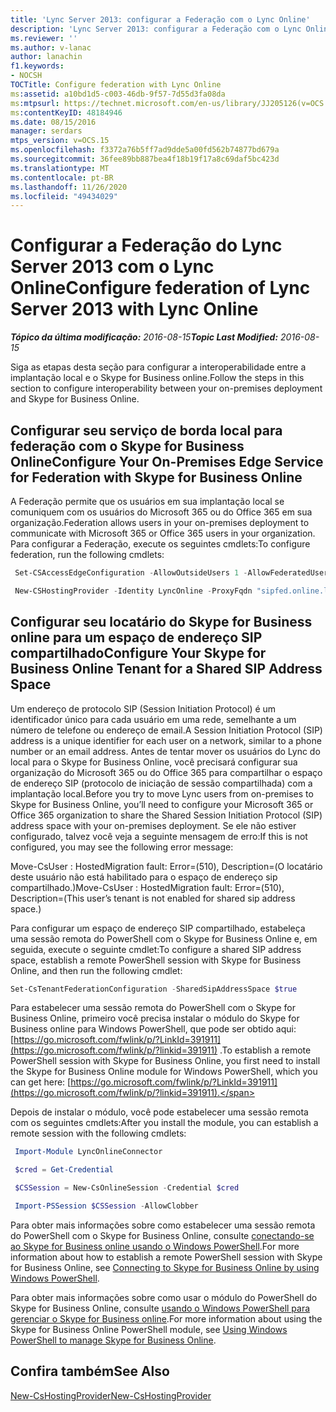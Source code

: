```yaml
---
title: 'Lync Server 2013: configurar a Federação com o Lync Online'
description: 'Lync Server 2013: configurar a Federação com o Lync Online.'
ms.reviewer: ''
ms.author: v-lanac
author: lanachin
f1.keywords:
- NOCSH
TOCTitle: Configure federation with Lync Online
ms:assetid: a10bd1d5-c003-46db-9f57-7d55d3fa08da
ms:mtpsurl: https://technet.microsoft.com/en-us/library/JJ205126(v=OCS.15)
ms:contentKeyID: 48184946
ms.date: 08/15/2016
manager: serdars
mtps_version: v=OCS.15
ms.openlocfilehash: f3372a76b5ff7ad9dde5a00fd562b74877bd679a
ms.sourcegitcommit: 36fee89bb887bea4f18b19f17a8c69daf5bc423d
ms.translationtype: MT
ms.contentlocale: pt-BR
ms.lasthandoff: 11/26/2020
ms.locfileid: "49434029"
---
```

# <a name="configure-federation-of-lync-server-2013-with-lync-online"></a><span data-ttu-id="8e3dd-103">Configurar a Federação do Lync Server 2013 com o Lync Online</span><span class="sxs-lookup"><span data-stu-id="8e3dd-103">Configure federation of Lync Server 2013 with Lync Online</span></span>

<div data-xmlns="http://www.w3.org/1999/xhtml">

<div class="topic" data-xmlns="http://www.w3.org/1999/xhtml" data-msxsl="urn:schemas-microsoft-com:xslt" data-cs="https://msdn.microsoft.com/">

<div data-asp="https://msdn2.microsoft.com/asp">



</div>

<div id="mainSection">

<div id="mainBody"><span data-ttu-id="8e3dd-104">

<span> </span></span><span class="sxs-lookup"><span data-stu-id="8e3dd-104">

<span> </span></span></span>

<span data-ttu-id="8e3dd-105">_**Tópico da última modificação:** 2016-08-15_</span><span class="sxs-lookup"><span data-stu-id="8e3dd-105">_**Topic Last Modified:** 2016-08-15_</span></span>

<span data-ttu-id="8e3dd-106">Siga as etapas desta seção para configurar a interoperabilidade entre a implantação local e o Skype for Business online.</span><span class="sxs-lookup"><span data-stu-id="8e3dd-106">Follow the steps in this section to configure interoperability between your on-premises deployment and Skype for Business Online.</span></span>

<span id="a"></span>

<div>

## <a name="configure-your-on-premises-edge-service-for-federation-with-skype-for-business-online"></a><span data-ttu-id="8e3dd-107">Configurar seu serviço de borda local para federação com o Skype for Business Online</span><span class="sxs-lookup"><span data-stu-id="8e3dd-107">Configure Your On-Premises Edge Service for Federation with Skype for Business Online</span></span>

<span data-ttu-id="8e3dd-108">A Federação permite que os usuários em sua implantação local se comuniquem com os usuários do Microsoft 365 ou do Office 365 em sua organização.</span><span class="sxs-lookup"><span data-stu-id="8e3dd-108">Federation allows users in your on-premises deployment to communicate with Microsoft 365 or Office 365 users in your organization.</span></span> <span data-ttu-id="8e3dd-109">Para configurar a Federação, execute os seguintes cmdlets:</span><span class="sxs-lookup"><span data-stu-id="8e3dd-109">To configure federation, run the following cmdlets:</span></span>

   ```powershell
    Set-CSAccessEdgeConfiguration -AllowOutsideUsers 1 -AllowFederatedUsers 1 -UseDnsSrvRouting -EnablePartnerDiscovery $True
   ```

   ```powershell
    New-CSHostingProvider -Identity LyncOnline -ProxyFqdn "sipfed.online.lync.com" -Enabled $true -EnabledSharedAddressSpace $true -HostsOCSUsers $true -VerificationLevel UseSourceVerification -IsLocal $false -AutodiscoverUrl https://webdir.online.lync.com/Autodiscover/AutodiscoverService.svc/root
   ```

</div>

<span id="b"></span>

<div>

## <a name="configure-your-skype-for-business-online-tenant-for-a-shared-sip-address-space"></a><span data-ttu-id="8e3dd-110">Configurar seu locatário do Skype for Business online para um espaço de endereço SIP compartilhado</span><span class="sxs-lookup"><span data-stu-id="8e3dd-110">Configure Your Skype for Business Online Tenant for a Shared SIP Address Space</span></span>

<span data-ttu-id="8e3dd-111">Um endereço de protocolo SIP (Session Initiation Protocol) é um identificador único para cada usuário em uma rede, semelhante a um número de telefone ou endereço de email.</span><span class="sxs-lookup"><span data-stu-id="8e3dd-111">A Session Initiation Protocol (SIP) address is a unique identifier for each user on a network, similar to a phone number or an email address.</span></span> <span data-ttu-id="8e3dd-112">Antes de tentar mover os usuários do Lync do local para o Skype for Business Online, você precisará configurar sua organização do Microsoft 365 ou do Office 365 para compartilhar o espaço de endereço SIP (protocolo de iniciação de sessão compartilhada) com a implantação local.</span><span class="sxs-lookup"><span data-stu-id="8e3dd-112">Before you try to move Lync users from on-premises to Skype for Business Online, you’ll need to configure your Microsoft 365 or Office 365 organization to share the Shared Session Initiation Protocol (SIP) address space with your on-premises deployment.</span></span> <span data-ttu-id="8e3dd-113">Se ele não estiver configurado, talvez você veja a seguinte mensagem de erro:</span><span class="sxs-lookup"><span data-stu-id="8e3dd-113">If this is not configured, you may see the following error message:</span></span>

<span data-ttu-id="8e3dd-114">Move-CsUser : HostedMigration fault: Error=(510), Description=(O locatário deste usuário não está habilitado para o espaço de endereço sip compartilhado.)</span><span class="sxs-lookup"><span data-stu-id="8e3dd-114">Move-CsUser : HostedMigration fault: Error=(510), Description=(This user’s tenant is not enabled for shared sip address space.)</span></span>

<span data-ttu-id="8e3dd-115">Para configurar um espaço de endereço SIP compartilhado, estabeleça uma sessão remota do PowerShell com o Skype for Business Online e, em seguida, execute o seguinte cmdlet:</span><span class="sxs-lookup"><span data-stu-id="8e3dd-115">To configure a shared SIP address space, establish a remote PowerShell session with Skype for Business Online, and then run the following cmdlet:</span></span>
```powershell
Set-CsTenantFederationConfiguration -SharedSipAddressSpace $true
```
<span data-ttu-id="8e3dd-116">Para estabelecer uma sessão remota do PowerShell com o Skype for Business Online, primeiro você precisa instalar o módulo do Skype for Business online para Windows PowerShell, que pode ser obtido aqui: [https://go.microsoft.com/fwlink/p/?LinkId=391911](https://go.microsoft.com/fwlink/p/?linkid=391911) .</span><span class="sxs-lookup"><span data-stu-id="8e3dd-116">To establish a remote PowerShell session with Skype for Business Online, you first need to install the Skype for Business Online module for Windows PowerShell, which you can get here: [https://go.microsoft.com/fwlink/p/?LinkId=391911](https://go.microsoft.com/fwlink/p/?linkid=391911).</span></span>

<span data-ttu-id="8e3dd-117">Depois de instalar o módulo, você pode estabelecer uma sessão remota com os seguintes cmdlets:</span><span class="sxs-lookup"><span data-stu-id="8e3dd-117">After you install the module, you can establish a remote session with the following cmdlets:</span></span>

   ```powershell
    Import-Module LyncOnlineConnector
   ```

   ```powershell
    $cred = Get-Credential
   ``` 

   ```powershell
    $CSSession = New-CsOnlineSession -Credential $cred
   ```

   ```powershell
    Import-PSSession $CSSession -AllowClobber
   ```

<span data-ttu-id="8e3dd-118">Para obter mais informações sobre como estabelecer uma sessão remota do PowerShell com o Skype for Business Online, consulte [conectando-se ao Skype for Business online usando o Windows PowerShell](https://docs.microsoft.com/SkypeForBusiness/set-up-your-computer-for-windows-powershell/set-up-your-computer-for-windows-powershell).</span><span class="sxs-lookup"><span data-stu-id="8e3dd-118">For more information about how to establish a remote PowerShell session with Skype for Business Online, see [Connecting to Skype for Business Online by using Windows PowerShell](https://docs.microsoft.com/SkypeForBusiness/set-up-your-computer-for-windows-powershell/set-up-your-computer-for-windows-powershell).</span></span>

<span data-ttu-id="8e3dd-119">Para obter mais informações sobre como usar o módulo do PowerShell do Skype for Business Online, consulte [usando o Windows PowerShell para gerenciar o Skype for Business online](https://docs.microsoft.com/SkypeForBusiness/set-up-your-computer-for-windows-powershell/set-up-your-computer-for-windows-powershell).</span><span class="sxs-lookup"><span data-stu-id="8e3dd-119">For more information about using the Skype for Business Online PowerShell module, see [Using Windows PowerShell to manage Skype for Business Online](https://docs.microsoft.com/SkypeForBusiness/set-up-your-computer-for-windows-powershell/set-up-your-computer-for-windows-powershell).</span></span>

</div>

<div>

## <a name="see-also"></a><span data-ttu-id="8e3dd-120">Confira também</span><span class="sxs-lookup"><span data-stu-id="8e3dd-120">See Also</span></span>


[<span data-ttu-id="8e3dd-121">New-CsHostingProvider</span><span class="sxs-lookup"><span data-stu-id="8e3dd-121">New-CsHostingProvider</span></span>](https://docs.microsoft.com/powershell/module/skype/New-CsHostingProvider)  
  

<span data-ttu-id="8e3dd-122"></div>

</div>

<span> </span>

</div>

</div>

</span><span class="sxs-lookup"><span data-stu-id="8e3dd-122"></div>

</div>

<span> </span>

</div>

</div>

</span></span></div>
